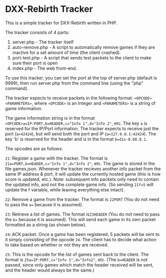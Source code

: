 # DXX-Rebirth Tracker
This is a simple tracker for DXX-Rebirth written in PHP.

The tracker consists of 4 parts:

1. server.php - The tracker itself
2. auto-remove.php - A script to automatically remove games if they are inactive for a set amount of time (the client crashed).
3. port-test.php - A script that sends test packets to the client to make sure their port is open
4. index.php - The web front-end.

To use this tracker, you can set the port at the top of server.php (default is 9999), then run server.php from the command line (using the "php" command).

The tracker expects to receive packets in the following format: `<OPCODE><PARAMETERS>`, where `<OPCODE>` is an integer and `<PARAMETERS>` is a string of game information.

The game information string is in the format `<OPCODE>a=IP:PORT,b=HEADER,c="Info 1",d="Info 2"`, etc. The key `a` is reserved for the IP/Port information. The tracker expects to receive just the port (`a=42424`), but will send both the port and IP (`a=127.0.0.1:42424`). The key 'b' is reserved for the header and is in the format `b=d1x-0.60.0.1`.

The opcodes are as follows:

  `21`: Register a game with the tracker. The format is `21a=PORT,b=HEADER,c="Info 1",d="Info 2"`, etc. The game is stored in the file games.json. Whenever the tracker recieves another info packet from the same IP address & port, it will update the currently hosted game (this is how score is updated, etc.). Note: subsequent info packets only need to contain the updated info, and not the complete game info. (So sending `21f=5` will update the f variable, while leaving everything else intact).

  `22`: Remove a game from the tracker. The format is `22PORT` (You do not need to pass the `a=` because it is assumed).

  `23`: Retrieve a list of games. The format is`23HEADER` (You do not need to pass the `b=` because it is assumed). This will send each game in its own packet formatted as a string (as shown below).
  
  `24`: ACK packet. Once a game has been registered, 5 packets will be sent to it simply consisting of the opcode `24`. The client has to decide what action to take based on whether or not they are received.
  
  `25`: This is the opcode for the list of games sent back to the client. The format is `25a=IP:PORT,c="Info 1",d="Info2"`, etc. (The `b=HEADER` is not passed, since only games which match the header received will be sent, and the header would always be the same.)

